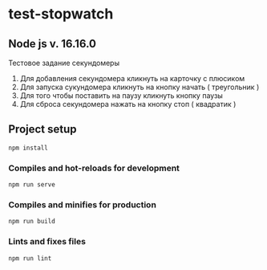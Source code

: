 # test-stopwatch
## Node js v. 16.16.0
Тестовое задание секундомеры
1. Для добавления секундомера кликнуть на карточку с плюсиком 
2. Для запуска сукундомера кликнуть на кнопку начать ( треугольник ) 
3. Для того чтобы поставить на паузу кликнуть кнопку паузы
4. Для сброса секундомера нажать на кнопку стоп ( квадратик )

## Project setup
```
npm install
```

### Compiles and hot-reloads for development
```
npm run serve
```

### Compiles and minifies for production
```
npm run build
```

### Lints and fixes files
```
npm run lint
```
